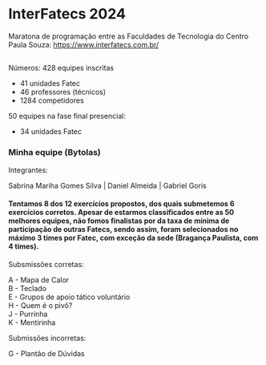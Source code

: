 # InterFatecs 2024

Maratona de programação entre as Faculdades de Tecnologia do Centro Paula Souza:
https://www.interfatecs.com.br/
##

Números:
428 equipes inscritas
- 41 unidades Fatec
- 46 professores (técnicos)
- 1284 competidores <br>

50 equipes na fase final presencial:
- 34 unidades Fatec


### Minha equipe (Bytolas) 

Integrantes: 

Sabrina Mariha Gomes Silva | Daniel Almeida | Gabriel Goris 

#### Tentamos 8 dos 12 exercícios propostos, dos quais submetemos 6 exercícios corretos. Apesar de estarmos classificados entre as 50 melhores equipes, não fomos finalistas por da taxa de mínima de participação de outras Fatecs, sendo assim, foram selecionados no máximo 3 times por Fatec, com exceção da sede (Bragança Paulista, com 4 times).

Subsmissões corretas:

A - Mapa de Calor <br>
B - Teclado <br>
E - Grupos de apoio tático voluntário <br>
H - Quem é o pivô? <br>
J - Purrinha <br>
K - Mentirinha <br>

Submissões incorretas:

G - Plantão de Dúvidas
